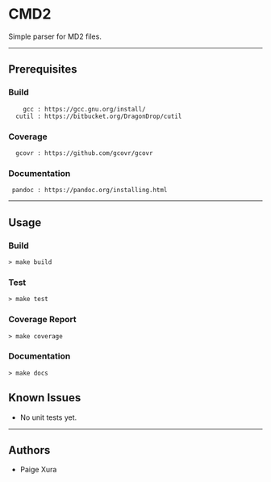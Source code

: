 # CMD2

Simple parser for MD2 files.

---

## Prerequisites

### Build
```
    gcc : https://gcc.gnu.org/install/
  cutil : https://bitbucket.org/DragonDrop/cutil
```
### Coverage
```
  gcovr : https://github.com/gcovr/gcovr
```
### Documentation
```
 pandoc : https://pandoc.org/installing.html
```

---

## Usage

### Build

`> make build`

### Test

`> make test`

### Coverage Report

`> make coverage`

### Documentation

`> make docs`

## Known Issues
- No unit tests yet.

---

## Authors
- Paige Xura
